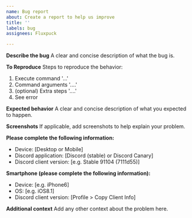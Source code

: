 ```yaml
---
name: Bug report
about: Create a report to help us improve
title: ''
labels: bug
assignees: Fluxpuck

---
```


**Describe the bug**
A clear and concise description of what the bug is.

**To Reproduce**
Steps to reproduce the behavior:
1. Execute command '...' 
2. Command arguments '....'
3. (optional) Extra steps '....'
4. See error

**Expected behavior**
A clear and concise description of what you expected to happen.

**Screenshots**
If applicable, add screenshots to help explain your problem.

**Please complete the following information:**
 - Device: [Desktop or Mobile]
 - Discord application: [Discord (stable) or Discord Canary]
 - Discord client version: [e.g. Stable 91104 (7111d55)]

**Smartphone (please complete the following information):**
 - Device: [e.g. iPhone6]
 - OS: [e.g. iOS8.1]
 - Discord client version: [Profile > Copy Client Info]

**Additional context**
Add any other context about the problem here.
